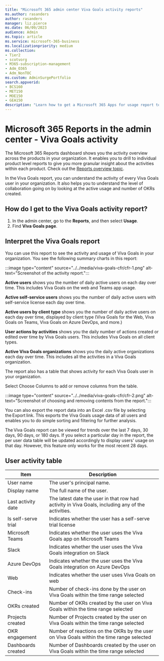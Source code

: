 ```yaml
---
title: "Microsoft 365 admin center Viva Goals activity reports"
ms.author: rasanders
author: rasanders
manager: liz.pierce
ms.date: 06/09/2023
audience: Admin
ms.topic: article
ms.service: microsoft-365-business
ms.localizationpriority: medium
ms.collection:
- Tier2
- scotvorg
- M365-subscription-management
- Adm_O365
- Adm_NonTOC
ms.custom: AdminSurgePortfolio
search.appverid:
- BCS160
- MET150
- MOE150
- GEA150
description: "Learn how to get a Microsoft 365 Apps for usage report to learn more about user adoption of Viva Goals."
---
```


# Microsoft 365 Reports in the admin center - Viva Goals activity

The Microsoft 365 Reports dashboard shows you the activity overview across the products in your organization. It enables you to drill to individual product level reports to give you more granular insight about the activities within each product. Check out the [Reports overview topic](activity-reports.md). 

In the Viva Goals report, you can understand the activity of every Viva Goals user in your organization. It also helps you to understand the level of collaboration going on by looking at the active usage and number of OKRs created. 

## How do I get to the Viva Goals activity report?

1. In the admin center, go to the **Reports**, and then select **Usage**. 
2. Find **Viva Goals page**.

## Interpret the Viva Goals report 

You can use this report to see the activity and usage of Viva Goals in your organization. You see the following summary charts in this report:  

:::image type="content" source="../../media/viva-goals-cfr/cfr-1.png" alt-text="Screenshot of the activity report.":::

**Active users** shows you the number of daily active users on each day over time. This includes Viva Goals on the web and Teams app usage.

**Active self-service users** shows you the number of daily active users with self-service license each day over time.

**Active users by client type** shows you the number of daily active users on each day over time, displayed by client type (Viva Goals for the Web, Viva Goals on Teams,  Viva Goals on Azure DevOps, and more.)

**User actions by activities** shows you the daily number of actions created or edited over time by Viva Goals users. This includes Viva Goals on all client types.

**Active Viva Goals organizations** shows you the daily active organizations each day over time. This includes all the activities in a Viva Goals organization.

The report also has a table that shows activity for each Viva Goals user in your organization. 

Select Choose Columns to add or remove columns from the table.

:::image type="content" source="../../media/viva-goals-cfr/cfr-2.png" alt-text="Screenshot of choosing and removing contents from the report.":::

You can also export the report data into an Excel .csv file by selecting the Export link. This exports the Viva Goals usage data of all users and enables you to do simple sorting and filtering for further analysis. 

The Viva Goals report can be viewed for trends over the last 7 days, 30 days, 90 days, or 180 days. If you select a particular day in the report, the per user data table will be updated accordingly to display users' usage on that day. However, this feature only works for the most recent 28 days. 

## User activity table 

|Item  |Description  |
|---------|---------|
|User name      |The user's principal name.          |
|Display name      |The full name of the user.         |
|Last activity date      |The latest date the user in that row had activity in Viva Goals, including any of the activities.          |
|Is self-serve trial      |Indicates whether the user has a self-serve trial license          |
|Microsoft Teams      |Indicates whether the user uses the Viva Goals app on Microsoft Teams          |
|Slack     |Indicates whether the user uses the Viva Goals integration on Slack          |
|Azure DevOps      |Indicates whether the user uses the Viva Goals integration on Azure DevOps          |
|Web     |Indicates whether the user uses Viva Goals on web          |
|Check-ins      |Number of check-ins done by the user on Viva Goals within the time range selected          |
|OKRs created      |Number of OKRs created by the user on Viva Goals within the time range selected          |
|Projects created      |Number of Projects created by the user on Viva Goals within the time range selected          |
|OKR engagement      |Number of reactions on the OKRs by the user on Viva Goals within the time range selected          |
|Dashboards created      |Number of Dashboards created by the user on Viva Goals within the time range selected          |
